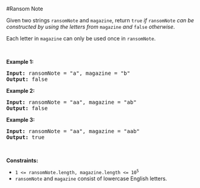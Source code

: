 #Ransom Note
<p>Given two strings <code>ransomNote</code> and <code>magazine</code>, return <code>true</code><em> if </em><code>ransomNote</code><em> can be constructed by using the letters from </em><code>magazine</code><em> and </em><code>false</code><em> otherwise</em>.</p>
<p>Each letter in <code>magazine</code> can only be used once in <code>ransomNote</code>.</p>
<p> </p>
<p><strong class="example">Example 1:</strong></p>
<pre><strong>Input:</strong> ransomNote = "a", magazine = "b"
<strong>Output:</strong> false
</pre><p><strong class="example">Example 2:</strong></p>
<pre><strong>Input:</strong> ransomNote = "aa", magazine = "ab"
<strong>Output:</strong> false
</pre><p><strong class="example">Example 3:</strong></p>
<pre><strong>Input:</strong> ransomNote = "aa", magazine = "aab"
<strong>Output:</strong> true
</pre>
<p> </p>
<p><strong>Constraints:</strong></p>
<ul>
<li><code>1 &lt;= ransomNote.length, magazine.length &lt;= 10<sup>5</sup></code></li>
<li><code>ransomNote</code> and <code>magazine</code> consist of lowercase English letters.</li>
</ul>
